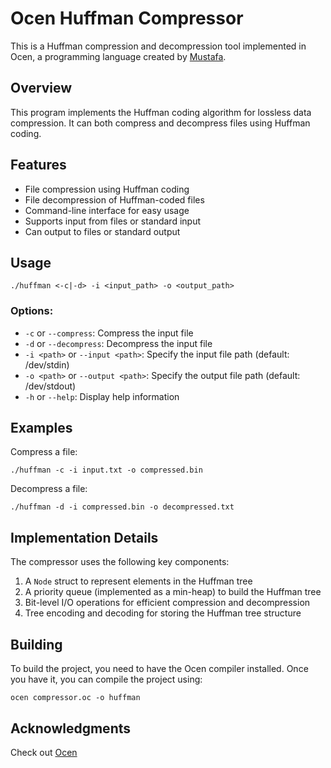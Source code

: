 # Ocen Huffman Compressor

This is a Huffman compression and decompression tool implemented in Ocen, a programming language created by [Mustafa](https://github.com/mustafaquraish).

## Overview

This program implements the Huffman coding algorithm for lossless data compression. It can both compress and decompress files using Huffman coding.

## Features

- File compression using Huffman coding
- File decompression of Huffman-coded files
- Command-line interface for easy usage
- Supports input from files or standard input
- Can output to files or standard output

## Usage

```
./huffman <-c|-d> -i <input_path> -o <output_path>
```

### Options:

- `-c` or `--compress`: Compress the input file
- `-d` or `--decompress`: Decompress the input file
- `-i <path>` or `--input <path>`: Specify the input file path (default: /dev/stdin)
- `-o <path>` or `--output <path>`: Specify the output file path (default: /dev/stdout)
- `-h` or `--help`: Display help information

## Examples

Compress a file:
```
./huffman -c -i input.txt -o compressed.bin
```

Decompress a file:
```
./huffman -d -i compressed.bin -o decompressed.txt
```

## Implementation Details

The compressor uses the following key components:

1. A `Node` struct to represent elements in the Huffman tree
2. A priority queue (implemented as a min-heap) to build the Huffman tree
3. Bit-level I/O operations for efficient compression and decompression
4. Tree encoding and decoding for storing the Huffman tree structure

## Building

To build the project, you need to have the Ocen compiler installed. Once you have it, you can compile the project using:

```
ocen compressor.oc -o huffman
```


## Acknowledgments

Check out [Ocen](https://github.com/ocen-lang/ocen)